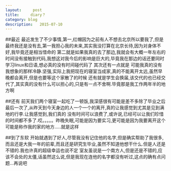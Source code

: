 ```yaml
---
layout:     post
title:     diary？
category: blog
description:   2015-07-10
---
```

##最近
最近发生了不少事情,第一,红帽因为之前有人不想去北京所以要我了,但是最终我还是没有去,第一我担心我的未来,其实我没打算在北京长待,因为对身体不好,我毕竟还是相当惜命的
第二就是如果我真的去了那边,我就会有大概一年左右的时间没有接触到代码,我想这对我今后的影响是巨大的,毕竟我在那边的话还要同时学习linux和日语,想必真的没有时间碰代码了
其次还有一点就是 可能我真的没有我想象的那样冷静.坚强,实际上我把现在的寝室当成家,真的不能离开太远,虽然早晚都会离开,但是也要等这个家散了的时候
还有就是学生会换届,该交代的也已经交代了,其实真的没有什么可以担心的,只是有一点不舍啊.毕竟那是我工作两年半的地方啊

##还有
前天我们两个寝室一起吃了一顿饭,我深感很有可能是差不多除了毕业之后最后一次了,从昨天到今天身边的人一个一个的离开,真的让我感觉到尤其是见到满地的行李.让我感觉到,我们真的
没有时间可以浪费了,或许说,已经可以让我们珍惜的时间都不多了.哎。。。。。昨晚失眠,可能是因为要实习,更可能是因为我要离开这个可能是称作我的家的地方.....就是这样

##到了东软
开始就遇到了好人,尽管我没有记住他的名字,但是确实帮助了我很多,而且还是大我一年的前辈,而且还是研究生毕业,虽然不知道他想干什么.但是人还是不错的.我也许真的超级幸运也说不定
室友虽说是一个南方人,但是还是不错的,应该不会处的太僵,话虽然这么说,但是我现在连他的名字都没有听过,这点的确有点问题...再说吧

